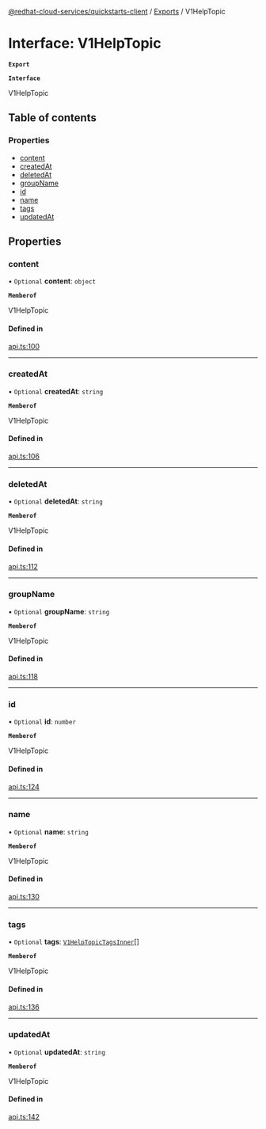 [@redhat-cloud-services/quickstarts-client](../README.md) / [Exports](../modules.md) / V1HelpTopic

# Interface: V1HelpTopic

**`Export`**

**`Interface`**

V1HelpTopic

## Table of contents

### Properties

- [content](V1HelpTopic.md#content)
- [createdAt](V1HelpTopic.md#createdat)
- [deletedAt](V1HelpTopic.md#deletedat)
- [groupName](V1HelpTopic.md#groupname)
- [id](V1HelpTopic.md#id)
- [name](V1HelpTopic.md#name)
- [tags](V1HelpTopic.md#tags)
- [updatedAt](V1HelpTopic.md#updatedat)

## Properties

### content

• `Optional` **content**: `object`

**`Memberof`**

V1HelpTopic

#### Defined in

[api.ts:100](https://github.com/mkholjuraev/javascript-clients/blob/master/packages/quickstarts/api.ts#L100)

___

### createdAt

• `Optional` **createdAt**: `string`

**`Memberof`**

V1HelpTopic

#### Defined in

[api.ts:106](https://github.com/mkholjuraev/javascript-clients/blob/master/packages/quickstarts/api.ts#L106)

___

### deletedAt

• `Optional` **deletedAt**: `string`

**`Memberof`**

V1HelpTopic

#### Defined in

[api.ts:112](https://github.com/mkholjuraev/javascript-clients/blob/master/packages/quickstarts/api.ts#L112)

___

### groupName

• `Optional` **groupName**: `string`

**`Memberof`**

V1HelpTopic

#### Defined in

[api.ts:118](https://github.com/mkholjuraev/javascript-clients/blob/master/packages/quickstarts/api.ts#L118)

___

### id

• `Optional` **id**: `number`

**`Memberof`**

V1HelpTopic

#### Defined in

[api.ts:124](https://github.com/mkholjuraev/javascript-clients/blob/master/packages/quickstarts/api.ts#L124)

___

### name

• `Optional` **name**: `string`

**`Memberof`**

V1HelpTopic

#### Defined in

[api.ts:130](https://github.com/mkholjuraev/javascript-clients/blob/master/packages/quickstarts/api.ts#L130)

___

### tags

• `Optional` **tags**: [`V1HelpTopicTagsInner`](V1HelpTopicTagsInner.md)[]

**`Memberof`**

V1HelpTopic

#### Defined in

[api.ts:136](https://github.com/mkholjuraev/javascript-clients/blob/master/packages/quickstarts/api.ts#L136)

___

### updatedAt

• `Optional` **updatedAt**: `string`

**`Memberof`**

V1HelpTopic

#### Defined in

[api.ts:142](https://github.com/mkholjuraev/javascript-clients/blob/master/packages/quickstarts/api.ts#L142)
